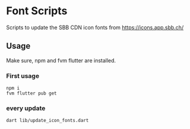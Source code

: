 # Font Scripts
Scripts to update the SBB CDN icon fonts from https://icons.app.sbb.ch/

## Usage
Make sure, npm and fvm flutter are installed.

### First usage
```shell
npm i
fvm flutter pub get
```

### every update
```shell
dart lib/update_icon_fonts.dart
```
